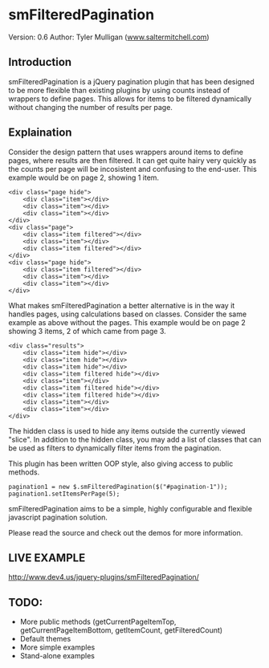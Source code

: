 smFilteredPagination
====================
Version: 0.6
Author: Tyler Mulligan (www.saltermitchell.com)

## Introduction

smFilteredPagination is a jQuery pagination plugin that has been designed
to be more flexible than existing plugins by using counts instead of
wrappers to define pages.  This allows for items to be filtered
dynamically without changing the number of results per page.

## Explaination

Consider the design pattern that uses wrappers around items to define
pages, where results are then filtered.  It can get quite hairy very
quickly as the counts per page will be incosistent and confusing to
the end-user.  This example would be on page 2, showing 1 item.

    <div class="page hide">
        <div class="item"></div>
        <div class="item"></div>
        <div class="item"></div>
    </div>
    <div class="page">
        <div class="item filtered"></div>
        <div class="item"></div>
        <div class="item filtered"></div>
    </div>
    <div class="page hide">
        <div class="item filtered"></div>
        <div class="item"></div>
        <div class="item"></div>
    </div>


What makes smFilteredPagination a better alternative is in the way it
handles pages, using calculations based on classes.  Consider the same
example as above without the pages.  This example would be on page 2
showing 3 items, 2 of which came from page 3.

    <div class="results">
        <div class="item hide"></div>
        <div class="item hide"></div>
        <div class="item hide"></div>
        <div class="item filtered hide"></div>
        <div class="item"></div>
        <div class="item filtered hide"></div>
        <div class="item filtered hide"></div>
        <div class="item"></div>
        <div class="item"></div>
    </div>


The hidden class is used to hide any items outside the currently viewed
"slice".  In addition to the hidden class, you may add a list of classes
that can be used as filters to dynamically filter items from the
pagination.

This plugin has been written OOP style, also giving access to public
methods.


    pagination1 = new $.smFilteredPagination($("#pagination-1"));
    pagination1.setItemsPerPage(5);


smFilteredPagination aims to be a simple, highly configurable and
flexible javascript pagination solution.

Please read the source and check out the demos for more information.

## LIVE EXAMPLE
http://www.dev4.us/jquery-plugins/smFilteredPagination/

## TODO:

- More public methods (getCurrentPageItemTop, getCurrentPageItemBottom, getItemCount, getFilteredCount)
- Default themes
- More simple examples
- Stand-alone examples
